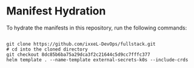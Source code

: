 
# Manifest Hydration

To hydrate the manifests in this repository, run the following commands:

```shell

git clone https://github.com/ixxeL-DevOps/fullstack.git
# cd into the cloned directory
git checkout 8dc85b6ba75a29dca3f2c21644c5d9cc7fffc377
helm template . --name-template external-secrets-k0s --include-crds
```